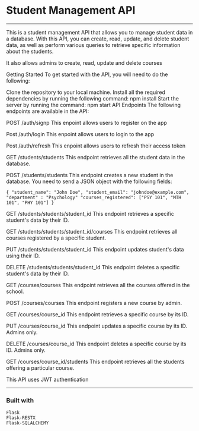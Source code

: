 # Student Management API
---

This is a student management API that allows you to manage student data in a database. With this API, you can create, read, update, and delete student data, as well as perform various queries to retrieve specific information about the students.

It also allows admins to create, read, update and delete courses


Getting Started
To get started with the API, you will need to do the following:

Clone the repository to your local machine.
Install all the required dependencies by running the following command: npm install
Start the server by running the command: npm start
API Endpoints
The following endpoints are available in the API:

POST /auth/signp
This enpoint allows users to register on the app

Post /auth/login
This enpoint allows users to login to the app

Post /auth/refresh
This enpoint allows users to refresh their access token

GET /students/students
This endpoint retrieves all the student data in the database.



POST /students/students
This endpoint creates a new student in the database. You need to send a JSON object with the following fields:

`
{
    "student_name": "John Doe",
    "student_email": "johndoe@example.com",
    "department" : "Psychology"
    "courses_registered": ["PSY 101", "MTH 101", "PHY 101"]
}
`

GET /students/students/student_id
This endpoint retrieves a specific student's data by their ID.

GET /students/students/student_id/courses
This endpoint retrieves all courses registered by a specific student.


PUT /students/students/student_id
This endpoint updates student's data using their ID.

DELETE /students/students/student_id
This endpoint deletes a specific student's data by their ID.



GET /courses/courses
This endpoint retrieves all the courses offered in the school.

POST /courses/courses
This endpoint registers a new course by admin.


GET /courses/course_id
This endpoint retrieves a specific course by its ID.


PUT /courses/course_id
This endpoint updates a specific course by its ID. Admins only.

DELETE /courses/course_id
This endpoint deletes a specific course by its ID. Admins only.


GET /courses/course_id/students
This endpoint retrieves all the students offering a particular course.

This API uses JWT authentication

---

### Built with
    Flask
    Flask-RESTX
    Flask-SQLALCHEMY





